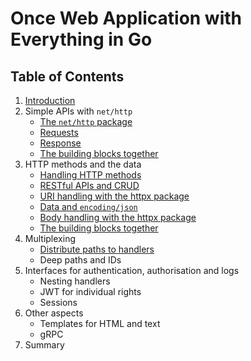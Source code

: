# Once Web Application with Everything in Go

## Table of Contents

1. [Introduction](introduction/whoami.md)
2. Simple APIs with `net/http`
	* [The `net/http` package](nethttp/nethttp.md)
	* [Requests](nethttp/requests.md)
	* [Response](nethttp/response.md)
	* [The building blocks together](nethttp/buildingblocks.md)
3. HTTP methods and the data
	* [Handling HTTP methods](methods/methods.md)
	* [RESTful APIs and CRUD](methods/crud.md)
	* [URI handling with the httpx package](methods/uri.md)
	* [Data and `encoding/json`](methods/json.md)
	* [Body handling with the httpx package](methods/body.md)
	* [The building blocks together](methods/buildingblocks.md)
4. Multiplexing
	* [Distribute paths to handlers](multiplexing/multiplexing.md)
	* Deep paths and IDs
5. Interfaces for authentication, authorisation and logs
	* Nesting handlers
	* JWT for individual rights
	* Sessions
6. Other aspects
	* Templates for HTML and text
	* gRPC
7. Summary
